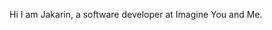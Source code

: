 Hi I am Jakarin, a software developer at Imagine You and Me.

<!---
jakarinsint/jakarinsint is a ✨ special ✨ repository because its `README.md` (this file) appears on your GitHub profile.
You can click the Preview link to take a look at your changes.
--->

